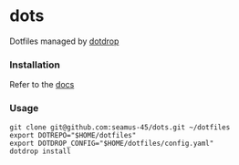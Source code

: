 # dots
Dotfiles managed by [dotdrop][1]

### Installation
Refer to the [docs][2]

[1]: https://dotdrop.readthedocs.io/
[2]: https://dotdrop.readthedocs.io/en/latest/installation/

### Usage
```
git clone git@github.com:seamus-45/dots.git ~/dotfiles
export DOTREPO="$HOME/dotfiles"
export DOTDROP_CONFIG="$HOME/dotfiles/config.yaml"
dotdrop install
```
